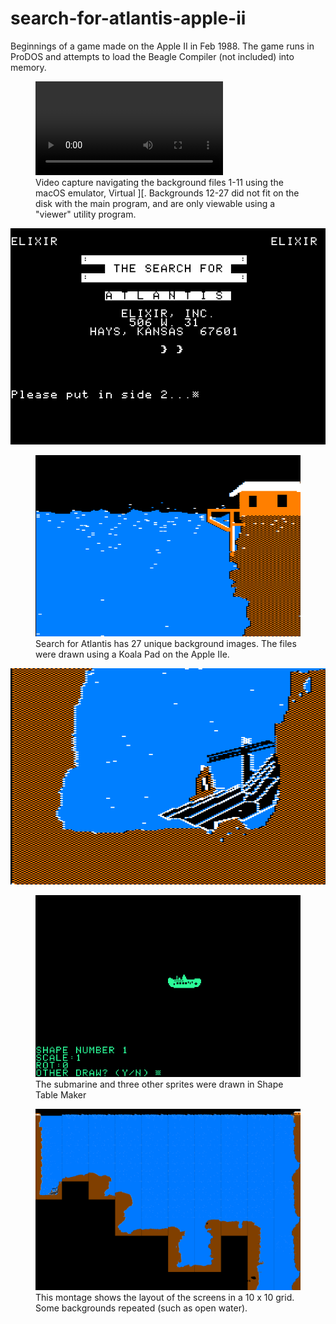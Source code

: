 # search-for-atlantis-apple-ii
Beginnings of a game made on the Apple II in Feb 1988. The game runs in ProDOS and attempts to load the Beagle Compiler (not included) into memory.

<figure>
<video><source src="./screen-capture/sfa.mp4" autostart="false" width="568" height="392" style="background:lightgray" type="video/mp4"></video>
<figCaption>Video capture navigating the background files 1-11 using the macOS emulator, Virtual ][. Backgrounds 12-27 did not fit on the disk with the main program, and are only viewable using a "viewer" utility program.</figCaption>
</figure>

<img src='./screen-capture/sfa title screen.tiff'/>

<figure>
<img src='./screen-capture/s3.tiff'/>
<figCaption>Search for Atlantis has 27 unique background images. The files were drawn using a Koala Pad on the Apple IIe.</figCaption>
</figure>
<img src='./screen-capture/s9.tiff'/>

<figure>
<img src='./screen-capture/sfa shape1-mono.tiff'/>
<figCaption>The submarine and three other sprites were drawn in Shape Table Maker</figCaption>
</figure>

<figure>
<img src='./screen-capture/sfa-all-screens-montage.png'/>
<figCaption>This montage shows the layout of the screens in a 10 x 10 grid. Some backgrounds repeated (such as open water).</figCaption>
</figure>